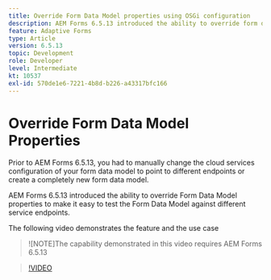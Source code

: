 ```yaml
---
title: Override Form Data Model properties using OSGi configuration
description: AEM Forms 6.5.13 introduced the ability to override form data model properties to make it easier to test one form data model against different endpoints.
feature: Adaptive Forms
type: Article
version: 6.5.13
topic: Development
role: Developer
level: Intermediate
kt: 10537
exl-id: 570de1e6-7221-4b8d-b226-a43317bfc166
---
```


# Override Form Data Model Properties

Prior to AEM Forms 6.5.13, you had to manually change the cloud services configuration of your form data model to point to different endpoints or create a completely new form data model.

AEM Forms 6.5.13 introduced the ability to override Form Data Model properties to make it easy to test the Form Data Model against different service endpoints.

The following video demonstrates the feature and the use case

>![NOTE]The capability demonstrated in this video requires AEM Forms 6.5.13

>[!VIDEO](https://video.tv.adobe.com/v/343762?quality=9&learn=on)
